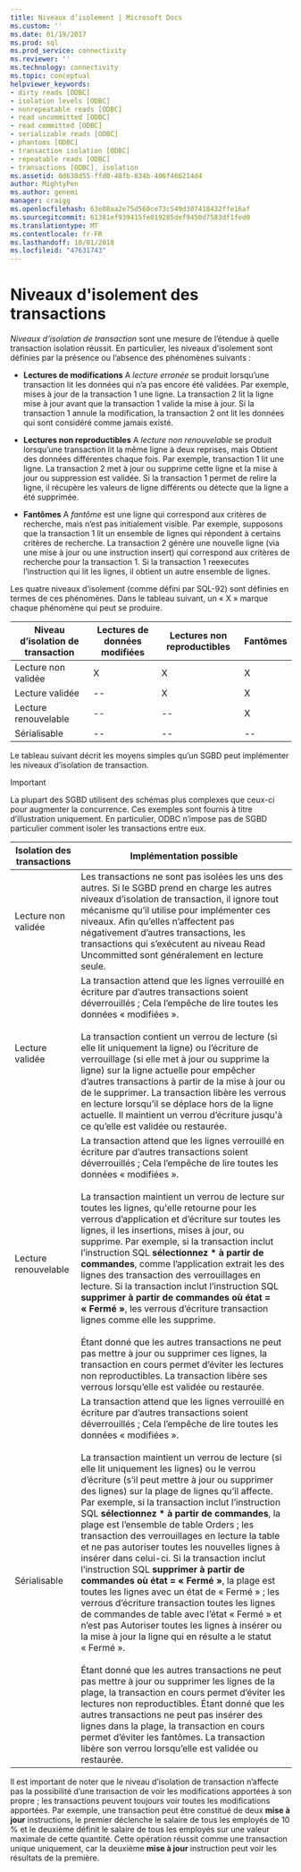 ```yaml
---
title: Niveaux d’isolement | Microsoft Docs
ms.custom: ''
ms.date: 01/19/2017
ms.prod: sql
ms.prod_service: connectivity
ms.reviewer: ''
ms.technology: connectivity
ms.topic: conceptual
helpviewer_keywords:
- dirty reads [ODBC]
- isolation levels [ODBC]
- nonrepeatable reads [ODBC]
- read uncommitted [ODBC]
- read committed [ODBC]
- serializable reads [ODBC]
- phantoms [ODBC]
- transaction isolation [ODBC]
- repeatable reads [ODBC]
- transactions [ODBC], isolation
ms.assetid: 0d638d55-ffd0-48fb-834b-406f466214d4
author: MightyPen
ms.author: genemi
manager: craigg
ms.openlocfilehash: 63e08aa2e75d560ce73c549d307418432ffe16af
ms.sourcegitcommit: 61381ef939415fe019285def9450d7583df1fed0
ms.translationtype: MT
ms.contentlocale: fr-FR
ms.lasthandoff: 10/01/2018
ms.locfileid: "47631743"
---
```

# <a name="transaction-isolation-levels"></a>Niveaux d'isolement des transactions
*Niveaux d’isolation de transaction* sont une mesure de l’étendue à quelle transaction isolation réussit. En particulier, les niveaux d’isolement sont définies par la présence ou l’absence des phénomènes suivants :  
  
-   **Lectures de modifications** A *lecture erronée* se produit lorsqu’une transaction lit les données qui n’a pas encore été validées. Par exemple, mises à jour de la transaction 1 une ligne. La transaction 2 lit la ligne mise à jour avant que la transaction 1 valide la mise à jour. Si la transaction 1 annule la modification, la transaction 2 ont lit les données qui sont considéré comme jamais existé.  
  
-   **Lectures non reproductibles** A *lecture non renouvelable* se produit lorsqu’une transaction lit la même ligne à deux reprises, mais Obtient des données différentes chaque fois. Par exemple, transaction 1 lit une ligne. La transaction 2 met à jour ou supprime cette ligne et la mise à jour ou suppression est validée. Si la transaction 1 permet de relire la ligne, il récupère les valeurs de ligne différents ou détecte que la ligne a été supprimée.  
  
-   **Fantômes** A *fantôme* est une ligne qui correspond aux critères de recherche, mais n’est pas initialement visible. Par exemple, supposons que la transaction 1 lit un ensemble de lignes qui répondent à certains critères de recherche. La transaction 2 génère une nouvelle ligne (via une mise à jour ou une instruction insert) qui correspond aux critères de recherche pour la transaction 1. Si la transaction 1 reexecutes l’instruction qui lit les lignes, il obtient un autre ensemble de lignes.  
  
 Les quatre niveaux d’isolement (comme défini par SQL-92) sont définies en termes de ces phénomènes. Dans le tableau suivant, un « X » marque chaque phénomène qui peut se produire.  
  
|Niveau d’isolation de transaction|Lectures de données modifiées|Lectures non reproductibles|Fantômes|  
|---------------------------------|-----------------|-------------------------|--------------|  
|Lecture non validée|X|X|X|  
|Lecture validée|--|X|X|  
|Lecture renouvelable|--|--|X|  
|Sérialisable|--|--|--|  
  
 Le tableau suivant décrit les moyens simples qu’un SGBD peut implémenter les niveaux d’isolation de transaction.  
  
> [!IMPORTANT]  
>  La plupart des SGBD utilisent des schémas plus complexes que ceux-ci pour augmenter la concurrence. Ces exemples sont fournis à titre d’illustration uniquement. En particulier, ODBC n’impose pas de SGBD particulier comment isoler les transactions entre eux.  
  
|Isolation des transactions|Implémentation possible|  
|---------------------------|-----------------------------|  
|Lecture non validée|Les transactions ne sont pas isolées les uns des autres. Si le SGBD prend en charge les autres niveaux d’isolation de transaction, il ignore tout mécanisme qu’il utilise pour implémenter ces niveaux. Afin qu’elles n’affectent pas négativement d’autres transactions, les transactions qui s’exécutent au niveau Read Uncommitted sont généralement en lecture seule.|  
|Lecture validée|La transaction attend que les lignes verrouillé en écriture par d’autres transactions soient déverrouillés ; Cela l’empêche de lire toutes les données « modifiées ».<br /><br /> La transaction contient un verrou de lecture (si elle lit uniquement la ligne) ou l’écriture de verrouillage (si elle met à jour ou supprime la ligne) sur la ligne actuelle pour empêcher d’autres transactions à partir de la mise à jour ou de le supprimer. La transaction libère les verrous en lecture lorsqu’il se déplace hors de la ligne actuelle. Il maintient un verrou d’écriture jusqu'à ce qu’elle est validée ou restaurée.|  
|Lecture renouvelable|La transaction attend que les lignes verrouillé en écriture par d’autres transactions soient déverrouillés ; Cela l’empêche de lire toutes les données « modifiées ».<br /><br /> La transaction maintient un verrou de lecture sur toutes les lignes, qu'elle retourne pour les verrous d’application et d’écriture sur toutes les lignes, il les insertions, mises à jour, ou supprime. Par exemple, si la transaction inclut l’instruction SQL **sélectionnez \* à partir de commandes**, comme l’application extrait les des lignes des transaction des verrouillages en lecture. Si la transaction inclut l’instruction SQL **supprimer à partir de commandes où état = « Fermé »**, les verrous d’écriture transaction lignes comme elle les supprime.<br /><br /> Étant donné que les autres transactions ne peut pas mettre à jour ou supprimer ces lignes, la transaction en cours permet d’éviter les lectures non reproductibles. La transaction libère ses verrous lorsqu’elle est validée ou restaurée.|  
|Sérialisable|La transaction attend que les lignes verrouillé en écriture par d’autres transactions soient déverrouillés ; Cela l’empêche de lire toutes les données « modifiées ».<br /><br /> La transaction maintient un verrou de lecture (si elle lit uniquement les lignes) ou le verrou d’écriture (s’il peut mettre à jour ou supprimer des lignes) sur la plage de lignes qu’il affecte. Par exemple, si la transaction inclut l’instruction SQL **sélectionnez \* à partir de commandes**, la plage est l’ensemble de table Orders ; les transaction des verrouillages en lecture la table et ne pas autoriser toutes les nouvelles lignes à insérer dans celui-ci. Si la transaction inclut l’instruction SQL **supprimer à partir de commandes où état = « Fermé »**, la plage est toutes les lignes avec un état de « Fermé » ; les verrous d’écriture transaction toutes les lignes de commandes de table avec l’état « Fermé » et n’est pas Autoriser toutes les lignes à insérer ou la mise à jour la ligne qui en résulte a le statut « Fermé ».<br /><br /> Étant donné que les autres transactions ne peut pas mettre à jour ou supprimer les lignes de la plage, la transaction en cours permet d’éviter les lectures non reproductibles. Étant donné que les autres transactions ne peut pas insérer des lignes dans la plage, la transaction en cours permet d’éviter les fantômes. La transaction libère son verrou lorsqu’elle est validée ou restaurée.|  
  
 Il est important de noter que le niveau d’isolation de transaction n’affecte pas la possibilité d’une transaction de voir les modifications apportées à son propre ; les transactions peuvent toujours voir toutes les modifications apportées. Par exemple, une transaction peut être constitué de deux **mise à jour** instructions, le premier déclenche le salaire de tous les employés de 10 % et le deuxième définit le salaire de tous les employés sur une valeur maximale de cette quantité. Cette opération réussit comme une transaction unique uniquement, car la deuxième **mise à jour** instruction peut voir les résultats de la première.
